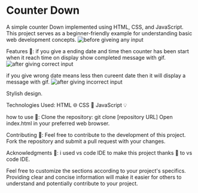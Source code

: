 # Counter Down
 
A simple counter Down implemented using HTML, CSS, and JavaScript. This project serves as a beginner-friendly example for understanding basic web development concepts.
![before giveing any input](https://github.com/CodeSciRahul/Counter/assets/142343501/e93eb9d4-3ee2-4570-a54a-4bea681f22d2)



Features 🎯:
if you give a ending date and time then counter has been start when it reach time on display show completed message with gif.
![after giving correct input](https://github.com/CodeSciRahul/Counter/assets/142343501/5071f95e-42b6-4e9e-8e24-d5b6fbf102a7)

if you give wrong date means less then cureent date then it will display a message with gif.
![after giving incorrect input](https://github.com/CodeSciRahul/Counter/assets/142343501/add06a36-b042-4f3b-b97e-1bc1786e2a64)

Stylish design.


Technologies Used:
HTML 🌐
CSS 🎨
JavaScript 💡


how to use 📖:
Clone the repository: git clone [repository URL]
Open index.html in your preferred web browser.


Contributing 🤝:
Feel free to contribute to the development of this project. Fork the repository and submit a pull request with your changes.


Acknowledgments 🤗:
i used  vs code IDE to make this project thanks 🙌 to vs code IDE.



Feel free to customize the sections according to your project's specifics. Providing clear and concise information will make it easier for others to understand and potentially contribute to your project.

